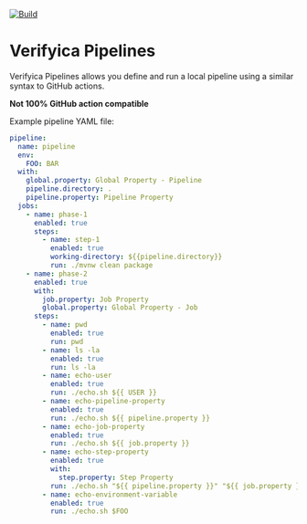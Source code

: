 [![Build](https://github.com/verifyica-team/pipelines/actions/workflows/build.yaml/badge.svg)](https://github.com/verifyica-team/pipelines/actions/workflows/build.yaml)

# Verifyica Pipelines

Verifyica Pipelines allows you define and run a local pipeline using a similar syntax to GitHub actions.

**Not 100% GitHub action compatible**

Example pipeline YAML file:

```yaml
pipeline:
  name: pipeline
  env:
    FOO: BAR
  with:
    global.property: Global Property - Pipeline
    pipeline.directory: .
    pipeline.property: Pipeline Property
  jobs:
    - name: phase-1
      enabled: true
      steps:
        - name: step-1
          enabled: true
          working-directory: ${{pipeline.directory}}
          run: ./mvnw clean package
    - name: phase-2
      enabled: true
      with:
        job.property: Job Property
        global.property: Global Property - Job
      steps:
        - name: pwd
          enabled: true
          run: pwd
        - name: ls -la
          enabled: true
          run: ls -la
        - name: echo-user
          enabled: true
          run: ./echo.sh ${{ USER }}
        - name: echo-pipeline-property
          enabled: true
          run: ./echo.sh ${{ pipeline.property }}
        - name: echo-job-property
          enabled: true
          run: ./echo.sh ${{ job.property }}
        - name: echo-step-property
          enabled: true
          with:
            step.property: Step Property
          run: ./echo.sh "${{ pipeline.property }}" "${{ job.property }} "${{ step.property }}"
        - name: echo-environment-variable
          enabled: true
          run: ./echo.sh $FOO
```